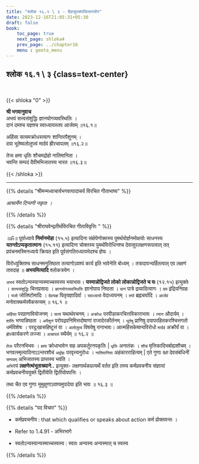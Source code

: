 ```yaml
---
title: "श्लोक १६.१ \ ३ - दैवासुरसंपत्विभागयोग"
date: 2023-12-16T21:05:31+05:30
draft: false
book:
    toc_page: true
    next_page: shloka4
    prev_page: ../chapter16
    menu : geeta_menu
---
```




## श्लोक १६.१ \ ३ {class=text-center}

<br/>

{{< shloka  "0"  >}}

**श्री भगवानुवाच**   
अभयं सत्त्वसंशुद्धिः ज्ञानयोगव्यवस्थितिः ।  
दानं दमश्च यज्ञश्च स्वाध्यायस्तप आर्जवम् ॥१६.१॥

अहिंसा सत्यमक्रोधस्त्यागः शान्तिरपैशुनम् ।  
दया भूतेष्वलोलुप्त्वं मार्दवं ह्रीरचापलम् ॥१६.२॥

तेजः क्षमा धृतिः शौचमद्रोहो नातिमानिता ।  
भवन्ति सम्पदं दैवीमभिजातस्य भारत ॥१६.३॥

{{< /shloka >}}

---


{{% details "श्रीमन्मध्वाचार्यभगवत्पादाचर्य विरचित  गीताभाष्य" %}}

*आचार्येण टिप्पणी नकृतः ।*

{{% /details %}}



{{% details "श्रीराघवेन्द्रतीर्थविरचित गीताविवृत्तिः " %}}

॥ॐ॥ पूर्वाध्याये **निर्मानमोहा** (१५.५) इत्यादिना
संक्षेपेणोक्तस्य पुमर्थयोर्ज्ञनमोक्षयोः साधनस्य
**यतन्तोऽप्यकृतात्मानः** (१५.११) इत्यादिना चोक्तस्य 
पुमर्थविरोधिनश्च देवासुरलक्षणरूपत्वात्‌ तत्‌ 
प्रपंचनमस्मिनध्याये क्रियत इति पूर्वसंगतिरध्यायभेदश्च 
ज्ञेयः ।   

विरोध्युक्तिश्च साधनमनुतिष्ठता तत्यागोऽवश्यं कार्य इति
भावेनेति बोध्यम्‌ । तत्रादावभ्यर्हितत्वात् एव लक्षणं 
तावदाह ॥ **अभयमित्यादि** श्लोकत्रयेण । 

`अभयं` स्वतोऽन्यस्यान्यस्माच्चस्वस्य भयाभावः। 
**यस्मान्नोद्विजते लोको लोकान्नोद्विजते च यः** (१२.१५) 
इत्युक्तेः । `सत्त्यसंशुद्धिः` चित्तप्रसादः । 
`ज्ञानयोगव्यवस्थितिः` ज्ञानोपाय
निष्ठता । `दानं` पात्रे द्रव्यादित्यागः । 
`दम` इंद्रियनिग्रहः । `यजो` जोतिष्टोमादिः । 
`देवयज्ञ` पितृयज्ञादिर्वा ।
`स्वाध्यायो` वेदाध्ययनम्‌ । `तपो` ब्रह्नचर्यादि 
। `आर्जवं` मनोवाक्कर्मस्वैकरूप्यम्‌ ॥ १६.१ ॥   
  

`अहिंसा` परप्राणावियोजनम्‌ । `सत्यं` यथार्थवचनम्‌ । 
`अक्रोधः` परपीडाकरचित्तविकाराभावः । `त्याग` औदार्यम्‌ । 
`शांतिः` भगवन्निष्ठता । `अपैशुनं` परोपद्रवनिमित्तदोषाणां 
राजादेरकीर्तनम्‌ । `भूतेषु` प्राणिषु 
दयापरहितकरश्चित्तगतो धर्मविशेषः । परदुःखासहिष्टुत्तं वा । 
`अलोलुत्व`  विषयेषु रागाभावः।
आत्महिंसकेष्वप्यविरोधो `मार्दवं` अक्रौर्यं वा । 
`ह्रीर`कार्यकरणे लज्जा । `अचापलं` स्थैर्यम्‌ ॥ १६.२ ॥

`तेजः` परैरनभिभवः । `क्षमा` क्रोधाभावेन सह 
अपकर्तुरनपकृतिः | `धृतिः` अनातंकः । `शौचं` 
मृत्तिकादिभर्बाह्यशौचम्‌ । 
भगवत्स्मृत्यादिनाऽऽन्तरशौचं `अद्रोहः` परवृत्त्यनुरोधः ।
`नातिमानिता` अहंकारराहित्यम्‌ | एते गुणाः `दैवीं` 
देवसंबंधिनीं `सम्पदम्` अभिजातस्य प्राप्तस्य भवंति ।  
`अभि`रयं  **लक्षणेत्थंभूताख्याने..** 
इत्युक्त- लक्षणार्थकप्रत्यर्थे 
वर्तत इति तस्य कर्मप्रवचनीय संज्ञायां कर्मप्रवचनीययुक्ते
द्वितीयेति द्वितीयोपपत्तिः ।  

तथा चैत  एव गुणाः मुमुक्षुणाऽवश्यमुपादेया इति भावः ॥ १६.३ ॥



{{% /details %}}



{{% details "पद विचार" %}}

- कर्मप्रवचनीय : that which qualifies or speaks about action 
            कर्म प्रोक्तवन्तः ।
- Refer to 1.4.91 - अभिरभागे

- स्वतोऽन्यस्यान्यस्माच्चस्वस्य : स्वतः अन्यस्य अन्यस्मात् च स्वस्य

{{% /details %}}
